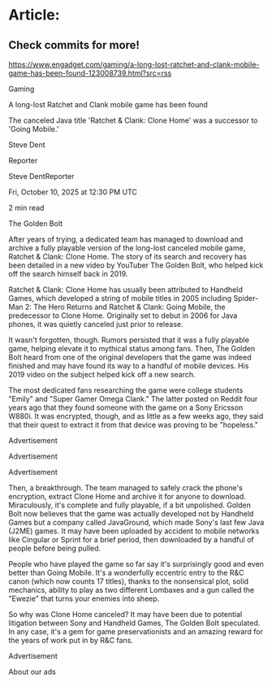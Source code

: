 # Article:

## Check commits for more!
https://www.engadget.com/gaming/a-long-lost-ratchet-and-clank-mobile-game-has-been-found-123008739.html?src=rss

Gaming

A long-lost Ratchet and Clank mobile game has been found

The canceled Java title 'Ratchet & Clank: Clone Home' was a successor to 'Going Mobile.'

Steve Dent

Reporter

Steve DentReporter

Fri, October 10, 2025 at 12:30 PM UTC

2 min read

The Golden Bolt

After years of trying, a dedicated team has managed to download and archive a fully playable version of the long-lost canceled mobile game, Ratchet & Clank: Clone Home. The story of its search and recovery has been detailed in a new video by YouTuber The Golden Bolt, who helped kick off the search himself back in 2019.

Ratchet & Clank: Clone Home has usually been attributed to Handheld Games, which developed a string of mobile titles in 2005 including Spider-Man 2: The Hero Returns and Ratchet & Clank: Going Mobile, the predecessor to Clone Home. Originally set to debut in 2006 for Java phones, it was quietly canceled just prior to release.

It wasn't forgotten, though. Rumors persisted that it was a fully playable game, helping elevate it to mythical status among fans. Then, The Golden Bolt heard from one of the original developers that the game was indeed finished and may have found its way to a handful of mobile devices. His 2019 video on the subject helped kick off a new search.

The most dedicated fans researching the game were college students "Emily" and "Super Gamer Omega Clank." The latter posted on Reddit four years ago that they found someone with the game on a Sony Ericsson W880i. It was encrypted, though, and as little as a few weeks ago, they said that their quest to extract it from that device was proving to be "hopeless."

Advertisement

Advertisement

Advertisement

Then, a breakthrough. The team managed to safely crack the phone's encryption, extract Clone Home and archive it for anyone to download. Miraculously, it's complete and fully playable, if a bit unpolished. Golden Bolt now believes that the game was actually developed not by Handheld Games but a company called JavaGround, which made Sony's last few Java (J2ME) games. It may have been uploaded by accident to mobile networks like Cingular or Sprint for a brief period, then downloaded by a handful of people before being pulled.

People who have played the game so far say it's surprisingly good and even better than Going Mobile. It's a wonderfully eccentric entry to the R&C canon (which now counts 17 titles), thanks to the nonsensical plot, solid mechanics, ability to play as two different Lombaxes and a gun called the "Ewezie" that turns your enemies into sheep.

So why was Clone Home canceled? It may have been due to potential litigation between Sony and Handheld Games, The Golden Bolt speculated. In any case, it's a gem for game preservationists and an amazing reward for the years of work put in by R&C fans.

Advertisement

About our ads